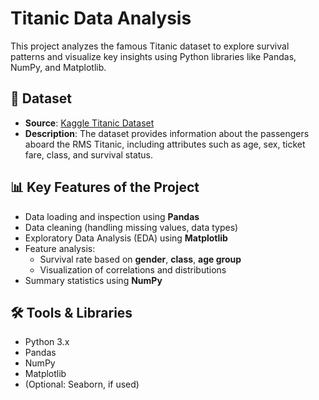 # Titanic Data Analysis

This project analyzes the famous Titanic dataset to explore survival patterns and visualize key insights using Python libraries like Pandas, NumPy, and Matplotlib.

## 📌 Dataset

- **Source**: [Kaggle Titanic Dataset](https://www.kaggle.com/c/titanic/data)
- **Description**: The dataset provides information about the passengers aboard the RMS Titanic, including attributes such as age, sex, ticket fare, class, and survival status.

## 📊 Key Features of the Project

- Data loading and inspection using **Pandas**
- Data cleaning (handling missing values, data types)
- Exploratory Data Analysis (EDA) using **Matplotlib**
- Feature analysis:
  - Survival rate based on **gender**, **class**, **age group**
  - Visualization of correlations and distributions
- Summary statistics using **NumPy**

## 🛠️ Tools & Libraries

- Python 3.x
- Pandas
- NumPy
- Matplotlib
- (Optional: Seaborn, if used)



